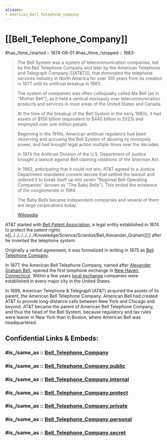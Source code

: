 ```yaml
---
aliases:
- American_Bell_Telephone_Company
---
```


# [[Bell_Telephone_Company]] 

#has_/time_/started :: 1874-06-01
#has_/time_/stopped   :: 1983-

> The Bell System was a system of telecommunication companies, 
> led by the Bell Telephone Company 
> and later by the American Telephone and Telegraph Company ([[AT&T]]), 
> that dominated the telephone services industry in North America for over 100 years 
> from its creation in 1877 until its antitrust breakup in 1983. 
> 
> The system of companies was often colloquially called Ma Bell (as in "Mother Bell"), 
> as it held a vertical monopoly over telecommunication products and services 
> in most areas of the United States and Canada. 
> 
> At the time of the breakup of the Bell System in the early 1980s, 
> it had assets of $150 billion (equivalent to $440 billion in 2023) 
> and employed over one million people.
>
> Beginning in the 1910s, American antitrust regulators had been observing and accusing the Bell System 
> of abusing its monopoly power, and had brought legal action multiple times over the decades. 
> 
> In 1974 the Antitrust Division of the U.S. Department of Justice brought a lawsuit against Bell 
> claiming violations of the Sherman Act. 
> 
> In 1982, anticipating that it could not win, AT&T agreed to a Justice Department-mandated consent decree 
> that settled the lawsuit and ordered it to break itself up into seven "Regional Bell Operating Companies" 
> (known as "The Baby Bells"). This ended the existence of the conglomerate in 1984. 
> 
> The Baby Bells became independent companies and several of them are large corporations today.
>
> [Wikipedia](https://en.wikipedia.org/wiki/Bell%20System)

AT&T started with [Bell Patent Association](https://en.wikipedia.org/wiki/Bell_Patent_Association "Bell Patent Association"), a legal entity established in 1874 
to protect the patent rights o[[../../../../../../Knowledge/Science/Scientist/Bell,Alexander_Graham]]]] after he invented the telephone system. 

Originally a verbal agreement, it was formalized in writing in 1875 as [Bell Telephone Company](https://en.wikipedia.org/wiki/Bell_Telephone_Company "Bell Telephone Company").

In 1877, the American Bell Telephone Company, named after [Alexander Graham Bell](https://en.wikipedia.org/wiki/Alexander_Graham_Bell "Alexander Graham Bell"), 
opened the first telephone exchange in [New Haven, Connecticut](https://en.wikipedia.org/wiki/New_Haven,_Connecticut "New Haven, Connecticut"). 
Within a few years [local exchange](https://en.wikipedia.org/wiki/Telephone_exchange "Telephone exchange") companies were established in every major city in the United States.

In 1899, American Telephone & Telegraph (AT&T) acquired the assets of its parent, the American Bell Telephone Company. 
American Bell had created AT&T to provide long-distance calls between New York and Chicago and beyond. 
AT&T became the parent of American Bell Telephone Company, and thus the head of the Bell System, 
because regulatory and tax rules were leaner in New York than in Boston, where American Bell was headquartered.


## Confidential Links & Embeds: 

### #is_/same_as :: [Bell_Telephone_Company](/_Standards/Society/Economics/Business/Business-Entity/IT~Company/Bell_Telephone_Company.md) 

### #is_/same_as :: [Bell_Telephone_Company.public](/_public/Society/Economics/Business/Business-Entity/IT~Company/Bell_Telephone_Company.public.md) 

### #is_/same_as :: [Bell_Telephone_Company.internal](/_internal/Society/Economics/Business/Business-Entity/IT~Company/Bell_Telephone_Company.internal.md) 

### #is_/same_as :: [Bell_Telephone_Company.protect](/_protect/Society/Economics/Business/Business-Entity/IT~Company/Bell_Telephone_Company.protect.md) 

### #is_/same_as :: [Bell_Telephone_Company.private](/_private/Society/Economics/Business/Business-Entity/IT~Company/Bell_Telephone_Company.private.md) 

### #is_/same_as :: [Bell_Telephone_Company.personal](/_personal/Society/Economics/Business/Business-Entity/IT~Company/Bell_Telephone_Company.personal.md) 

### #is_/same_as :: [Bell_Telephone_Company.secret](/_secret/Society/Economics/Business/Business-Entity/IT~Company/Bell_Telephone_Company.secret.md)

